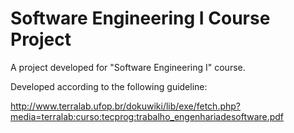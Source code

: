 # Software Engineering I Course Project
A project developed for "Software Engineering I" course.

Developed according to the following guideline:

http://www.terralab.ufop.br/dokuwiki/lib/exe/fetch.php?media=terralab:curso:tecprog:trabalho_engenhariadesoftware.pdf
